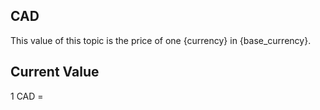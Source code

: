 ## CAD

This value of this topic is the price of one {currency} in {base_currency}.

## Current Value

1 CAD = <Topic topic="finance/stock-exchange/currency/CAD/EUR" decimals="3" unit="EUR"/>

